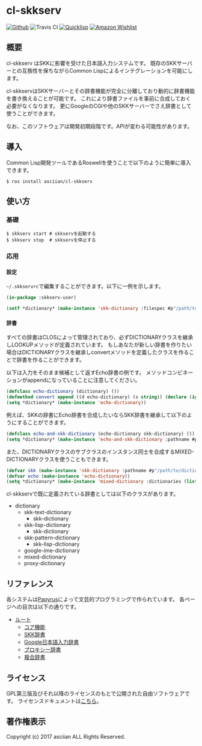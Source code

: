 # cl-skkserv
[![Github](https://img.shields.io/badge/Hosted%20with-Github-red.svg)](https://github.com/asciian/cl-skkserv/) ![Travis CI](https://img.shields.io/travis/asciian/cl-skkserv.svg) [![Quicklisp](http://quickdocs.org/badge/cl-skkserv.svg)](http://quickdocs.org/cl-skkserv/) [![Amazon Wishlist](https://img.shields.io/badge/Amazon-wishlist-orange.svg)](https://www.amazon.co.jp/hz/wishlist/ls/9XB2O6O7JULV)

## 概要

cl-skkserv はSKKに影響を受けた日本語入力システムです。
既存のSKKサーバーとの互換性を保ちながらCommon Lispによるインテグレーションを可能にします。

cl-skkservはSKKサーバーとその辞書機能が完全に分離しており動的に辞書機能を書き換えることが可能です。
これにより辞書ファイルを事前に合成しておく必要がなくなります。
更にGoogleのCGIや他のSKKサーバーでさえ辞書として使うことができます。

なお、このソフトウェアは開発初期段階です。APIが変わる可能性があります。

## 導入

Common Lisp開発ツールであるRoswellを使うことで以下のように簡単に導入できます。

    $ ros install asciian/cl-skkserv

## 使い方

### 基礎

    $ skkserv start # skkservを起動する
    $ skkserv stop  # skkservを停止する

### 応用

#### 設定

`~/.skkservrc`で編集することができます。以下に一例を示します。

```lisp
(in-package :skkserv-user)

(setf *dictionary* (make-instance 'skk-dictionary :filespec #p"/path/to/dictionary"))
```

#### 辞書

すべての辞書はCLOSによって管理されており、必ずDICTIONARYクラスを継承しLOOKUPメソッドが定義されています。
もしあなたが新しい辞書を作りたい場合はDICTIONARYクラスを継承しconvertメソッドを定義したクラスを作ることで辞書を作ることができます。

以下は入力をそのまま候補として返すEcho辞書の例です。
メソッドコンビネーションがappendになっていることに注意してください。

```lisp
(defclass echo-dictionary (dictionary) ())
(defmethod convert append ((d echo-dictionary) (s string)) (declare (ignore d)) (list s))
(setq *dictionary* (make-instance 'echo-dictionary))
```

例えば、SKKの辞書にEcho辞書を合成したいならSKK辞書を継承して以下のようにすることができます。

```lisp
(defclass echo-and-skk-dictionary (echo-dictionary skk-dictionary) ()) ;; skk-dicitonary はdictionaryクラスのサブクラスです。
(setq *dictionary* (make-instance 'echo-and-skk-dictionary :pathname #p"/path/to/dictionary"))
```

また、DICTIONARYクラスのサブクラスのインスタンス同士を合成するMIXED-DICTIONARYクラスを使うこともできます。

```lisp
(defvar skk (make-instance 'skk-dictionary :pathname #p"/path/to/dictionary"))
(defvar echo (make-instance 'echo-dictionary))
(setq *dictionary* (make-instance 'mixed-dictionary :dictionaries (list skk echo)))
```

cl-skkservで既に定義されている辞書としては以下のクラスがあります。

- dictionary
    - skk-text-dictionary
        - skk-dictionary
    - skk-lisp-dictionary
        - skk-dictionary
    - skk-pattern-dictionary
        - skk-lisp-dictionary
    - google-ime-dictionary
    - mixed-dictionary
    - proxy-dictionary

## リファレンス

各システムは[Papyrus](https://github.com/asciian/papyrus/)によって文芸的プログラミングで作られています。
各ページへの目次は以下の通りです。

- [ルート](https://asciian.github.io/cl-skkserv/index.html)
    - [コア機能](https://asciian.github.io/cl-skkserv/index.html?source=core/index.md)
    - [SKK辞書](https://asciian.github.io/cl-skkserv/index.html?source=core/index.md)
    - [Google日本語入力辞書](https://asciian.github.io/cl-skkserv/index.html?source=core/index.md)
    - [プロキシー辞書](https://asciian.github.io/cl-skkserv/index.html?source=core/index.md)
    - [複合辞書](https://asciian.github.io/cl-skkserv/index.html?source=core/index.md)

## ライセンス

GPL第三版及びそれ以降のライセンスのもとで公開された自由ソフトウェアです。
ライセンスドキュメントは[こちら](https://asciian.github.io/cl-skkserv/index.html?source=LICENSE.md)。

## 著作権表示

Copyright (c) 2017 asciian ALL Rights Reserved.
